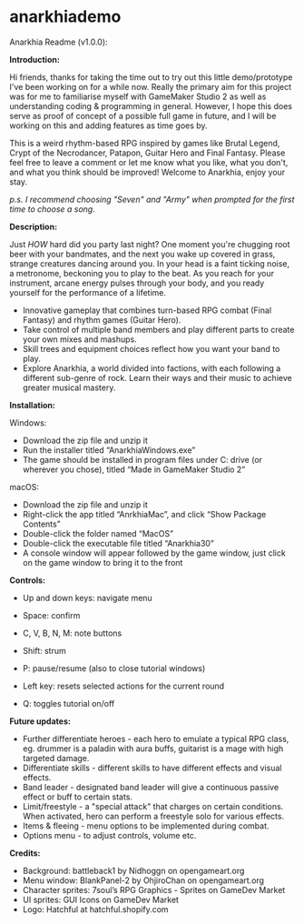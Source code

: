 # anarkhiademo

Anarkhia Readme (v1.0.0):

<b>Introduction:</b>

Hi friends, thanks for taking the time out to try out this little demo/prototype I've been working on for a while now. Really the primary aim for this project was for me to familiarise myself with GameMaker Studio 2 as well as understanding coding & programming in general. However, I hope this does serve as proof of concept of a possible full game in future, and I will be working on this and adding features as time goes by.

This is a weird rhythm-based RPG inspired by games like Brutal Legend, Crypt of the Necrodancer, Patapon, Guitar Hero and Final Fantasy. Please feel free to leave a comment or let me know what you like, what you don't, and what you think should be improved! Welcome to Anarkhia, enjoy your stay.

<i>p.s. I recommend choosing "Seven" and "Army" when prompted for the first time to choose a song.</i>

<b>Description:</b>

Just <i>HOW</i> hard did you party last night? One moment you're chugging root beer with your bandmates, and the next you wake up covered in grass, strange creatures dancing around you. In your head is a faint ticking noise, a metronome, beckoning you to play to the beat. As you reach for your instrument, arcane energy pulses through your body, and you ready yourself for the performance of a lifetime.

- Innovative gameplay that combines turn-based RPG combat (Final Fantasy) and rhythm games (Guitar Hero).
- Take control of multiple band members and play different parts to create your own mixes and mashups.
- Skill trees and equipment choices reflect how you want your band to play.
- Explore Anarkhia, a world divided into factions, with each following a different sub-genre of rock. Learn their ways and their music to achieve greater musical mastery.


<b>Installation:</b>

Windows:
- Download the zip file and unzip it
- Run the installer titled “AnarkhiaWindows.exe”
- The game should be installed in program files under C: drive (or wherever you chose), titled “Made in GameMaker Studio 2”

macOS:
- Download the zip file and unzip it
- Right-click the app titled “AnrkhiaMac”, and click “Show Package Contents”
- Double-click the folder named “MacOS”
- Double-click the executable file titled “Anarkhia30”
- A console window will appear followed by the game window, just click on the game window to bring it to the front


<b>Controls:</b>
- Up and down keys: navigate menu
- Space: confirm 
- C, V, B, N, M: note buttons
- Shift: strum
- P: pause/resume (also to close tutorial windows)

- Left key: resets selected actions for the current round
- Q: toggles tutorial on/off

<b>Future updates:</b>
- Further differentiate heroes - each hero to emulate a typical RPG class, eg. drummer is a paladin with aura buffs, guitarist is a mage with high targeted damage.
- Differentiate skills - different skills to have different effects and visual effects.
- Band leader - designated band leader will give a continuous passive effect or buff to certain stats.
- Limit/freestyle - a "special attack" that charges on certain conditions. When activated, hero can perform a freestyle solo for various effects.
- Items & fleeing - menu options to be implemented during combat.
- Options menu - to adjust controls, volume etc.

<b>Credits:</b>
- Background: battleback1 by Nidhoggn on opengameart.org
- Menu window: BlankPanel-2 by OhjiroChan on opengameart.org
- Character sprites: 7soul’s RPG Graphics - Sprites on GameDev Market
- UI sprites: GUI Icons on GameDev Market
- Logo: Hatchful at hatchful.shopify.com
